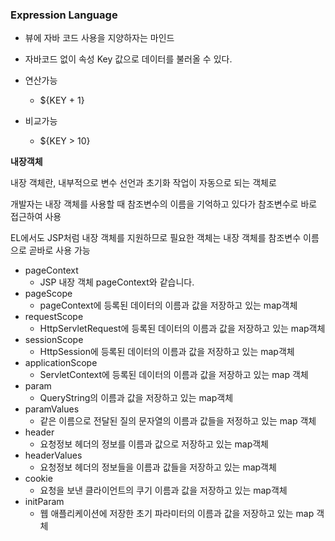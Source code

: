 


### Expression Language

- 뷰에 자바 코드 사용을 지양하자는 마인드

- 자바코드 없이 속성 Key 값으로 데이터를 불러올 수 있다.

- 연산가능
	- ${KEY + 1}
- 비교가능
	- ${KEY > 10} 



**내장객체**

내장 객체란, 내부적으로 변수 선언과 초기화 작업이 자동으로 되는 객체로

개발자는 내장 객체를 사용할 때 참조변수의 이름을 기억하고 있다가 참조변수로 바로 접근하여 사용

EL에서도 JSP처럼 내장 객체를 지원하므로 필요한 객체는 내장 객체를 참조변수 이름으로 곧바로 사용 가능


- pageContext	 
	- JSP 내장 객체 pageContext와 같습니다.
- pageScope	 
	- pageContext에 등록된 데이터의 이름과 값을 저장하고 있는 map객체
- requestScope	 
	- HttpServletRequest에 등록된 데이터의 이름과 값을 저장하고 있는 map객체
- sessionScope	 
	- HttpSession에 등록된 데이터의 이름과 값을 저장하고 있는 map객체
- applicationScope	 
	- ServletContext에 등록된 데이터의 이름과 값을 저장하고 있는 map 객체
- param	 
	- QueryString의 이름과 값을 저장하고 있는 map객체
- paramValues	 
	- 같은 이름으로 전달된 질의 문자열의 이름과 값들을 저정하고 있는 map 객체
- header	 
	- 요청정보 헤더의 정보를 이름과 값으로 저장하고 있는 map객체
- headerValues	 
	- 요청정보 헤더의 정보들을 이름과 값들을 저장하고 있는 map객체
- cookie	 
	- 요청을 보낸 클라이언트의 쿠기 이름과 값을 저장하고 있는 map객체
- initParam	 
	- 웹 애플리케이션에 저장한 초기 파라미터의 이름과 값을 저장하고 있는 map 객체